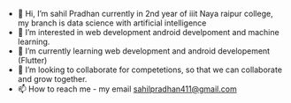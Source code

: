 - 👋 Hi, I’m sahil Pradhan currently in 2nd year of  iiit Naya raipur college, my branch is data science with artificial intelligence
- 👀 I’m interested in web development android develpoment and  machine learning.
- 🌱 I’m currently learning web development and android developement (Flutter)
- 💞️ I’m looking to collaborate for competetions, so that we can collaborate and grow together.
- 📫 How to reach me - my email sahilpradhan411@gmail.com

<!---
s2ahil/s2ahil is a ✨ special ✨ repository because its `README.md` (this file) appears on your GitHub profile.
You can click the Preview link to take a look at your changes.
--->
